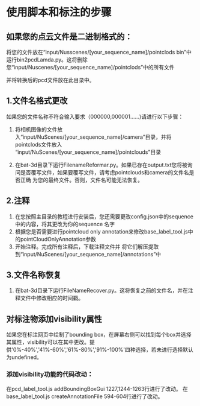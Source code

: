 # 使用脚本和标注的步骤



## 如果您的点云文件是二进制格式的：

将您的文件放在“input/Nusscenes/[your_sequence_name]/pointclods bin”中运行bin2pcdLamda.py。这将删除您“input/Nuscenes/[your_sequence_name]/pointclods”中的所有文件

并将转换后的pcd文件放在此目录中。

## 1.文件名格式更改
如果您的文件名称不符合输入要求（000000,000001......)请进行以下步骤：

1. 将相机图像的文件放入“input/NuScenes/[your_sequence_name]/camera”目录，并将pointclods文件放入 “input/NuScenes/[your_sequence_name]/pointclouds"目录

2. 在bat-3d目录下运行FilenameReformar.py。如果已存在output.txt您将被询问是否覆写文件，如果要覆写文件，请考虑pointclouds和camera的文件名是否正确 为您的最终文件。否则，文件名可能无法恢复。

## 2.注释
1. 在您按照主目录的教程进行安装后，您还需要更改config.json中的sequence中的内容，将其更改为你的sequence 名字
2. 根据您是否需要进行pointcloud only annotation来修改base_label_tool.js中的pointCloudOnlyAnnotation参数
3. 开始注释。完成所有注释后，下载注释文件并 将它们解压提取到“input/NuScenes/[your_sequence_name]/annotations”中

## 3.文件名称恢复

1. 在bat-3d目录下运行FileNameRecover.py。这将恢复之前的文件名，并在注释文件中修改相应的时间戳。

## 对标注物添加visibility属性
如果您在标注网页中绘制了bounding box，在屏幕右侧可以找到每个box并选择其属性，visibility可以在其中更改。提供'0%-40%','41%-60%','61%-80%','91%-100%'四种选择，若未进行选择默认为undefined。
### 添加visibility功能的代码改动：
在pcd_label_tool.js addBoundingBoxGui 1227,1244-1263行进行了改动。
在base_label_tool.js createAnnotationFile 594-604行进行了改动。



